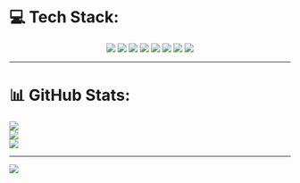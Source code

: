 # 💻 Tech Stack:

<p align="center">
  <img src="https://img.shields.io/badge/C%23-239120?style=flat&logo=c-sharp&logoColor=white" />
  <img src="https://img.shields.io/badge/.NET-512BD4?style=flat&logo=dotnet&logoColor=white" />
  <img src="https://img.shields.io/badge/WPF-5C2D91?style=flat&logo=windows&logoColor=white" />
  <img src="https://img.shields.io/badge/Oracle-F80000?style=flat&logo=oracle&logoColor=white" />
  <img src="https://img.shields.io/badge/PL%2FSQL-31648C?style=flat&logo=datagrip&logoColor=white" />
  <img src="https://img.shields.io/badge/Git-F05032?style=flat&logo=git&logoColor=white" />
  <img src="https://img.shields.io/badge/GitHub-181717?style=flat&logo=github&logoColor=white" />
  <img src="https://img.shields.io/badge/REST%20API-009688?style=flat&logo=swagger&logoColor=white" />
</p>

---

# 📊 GitHub Stats:
![](https://github-readme-stats.vercel.app/api?username=assiduityk1m&theme=dark&hide_border=false&include_all_commits=false&count_private=false)<br/>
![](https://github-readme-streak-stats.herokuapp.com/?user=assiduityk1m&theme=dark&hide_border=false)<br/>
![](https://github-readme-stats.vercel.app/api/top-langs/?username=assiduityk1m&theme=dark&hide_border=false&include_all_commits=false&count_private=false&layout=compact)

---

[![](https://visitcount.itsvg.in/api?id=assiduityk1m&icon=0&color=6)](https://visitcount.itsvg.in)
<!-- Profile README generated with 🧠 ChatGPT + 💻 assiduityk1m -->
